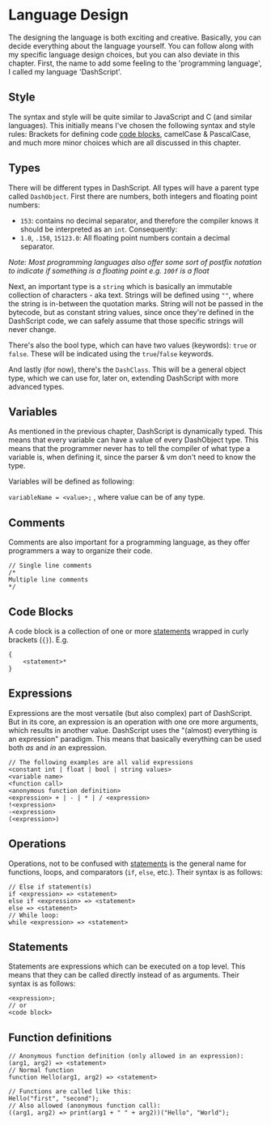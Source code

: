 # Language Design

The designing the language is both exciting and creative. Basically, you can decide everything about the language yourself. You can follow along with my specific language design choices, but you can also deviate in this chapter. First, the name to add some feeling to the 'programming language', I called my language 'DashScript'. 

## Style

The syntax and style will be quite similar to JavaScript and C (and similar languages). This initially means I've chosen the following syntax and style rules: Brackets for defining code [code blocks](#code%20blocks), camelCase & PascalCase, and much more minor choices which are all discussed in this chapter.  

## Types

There will be different types in DashScript. All types will have a parent type called `DashObject`. 
First there are numbers, both integers and floating point numbers:

- `153`: contains no decimal separator, and therefore the compiler knows it should be interpreted as an `int`. Consequently:
- `1.0`, `.150`, `15123.0`: All floating point numbers contain a decimal separator.

*Note: Most programming languages also offer some sort of postfix notation to indicate if something is a floating point e.g. `100f` is a float*

Next, an important type is a `string` which is basically an immutable collection of characters - aka text. Strings will be defined using `""`, where the string is in-between the quotation marks. String will not be passed in the bytecode, but as constant string values, since once they're defined in the DashScript code, we can safely assume that those specific strings will never change. 

There's also the bool type, which can have two values (keywords): `true` or `false`. These will be indicated using the `true`/`false` keywords. 

And lastly (for now), there's the `DashClass`. This will be a general object type, which we can use for, later on, extending DashScript with more advanced types.

## Variables

As mentioned in the previous chapter, DashScript is dynamically typed. This means that every variable can have a value of every DashObject type. This means that the programmer never has to tell the compiler of what type a variable is, when defining it, since the parser & vm don't need to know the type. 

Variables will be defined as following:

```variableName = <value>;``` , where value can be of any type.

## Comments

Comments are also important for a programming language, as they offer programmers a way to organize their code.

```
// Single line comments
/*
Multiple line comments
*/
```

## Code Blocks

A code block is a collection of one or more [statements](#statements) wrapped in curly brackets (`{}`). E.g.

```
{
    <statement>*
}
```

## Expressions

Expressions are the most versatile (but also complex) part of DashScript. But in its core, an expression is an operation with one ore more arguments, which results in another value. DashScript uses the "(almost) everything is an expression" paradigm. This means that basically everything can be used both *as* and *in* an expression.

```
// The following examples are all valid expressions
<constant int | float | bool | string values>
<variable name>
<function call>
<anonymous function definition>
<expression> + | - | * | / <expression>
!<expression>
-<expression>
(<expression>)
```

## Operations

Operations, not to be confused with [statements](#statements) is the general name for functions, loops, and comparators (`if`, `else`, etc.). Their syntax is as follows:

```
// Else if statement(s)
if <expression> => <statement>
else if <expression> => <statement>
else => <statement>
// While loop:
while <expression> => <statement>
```



## Statements

Statements are expressions which can be executed on a top level. This means that they can be called directly instead of as arguments. Their syntax is as follows:

```
<expression>;
// or
<code block>
```

## Function definitions

```
// Anonymous function definition (only allowed in an expression):
(arg1, arg2) => <statement>
// Normal function
function Hello(arg1, arg2) => <statement>

// Functions are called like this:
Hello("first", "second");
// Also allowed (anonymous function call):
((arg1, arg2) => print(arg1 + " " + arg2))("Hello", "World");
```

